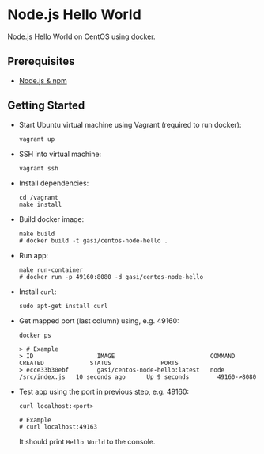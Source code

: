 # Node.js Hello World

Node.js Hello World on CentOS using [docker][].

## Prerequisites

- [Node.js & npm][node-js-download]

## Getting Started

-   Start Ubuntu virtual machine using Vagrant (required to run docker):

        vagrant up

-   SSH into virtual machine:

        vagrant ssh

-   Install dependencies:

        cd /vagrant
        make install

-   Build docker image:

        make build
        # docker build -t gasi/centos-node-hello .


-   Run app:

        make run-container
        # docker run -p 49160:8080 -d gasi/centos-node-hello

-   Install `curl`:

        sudo apt-get install curl

-   Get mapped port (last column) using, e.g. 49160:

        docker ps

        > # Example
        > ID                  IMAGE                           COMMAND              CREATED             STATUS              PORTS
        > ecce33b30ebf        gasi/centos-node-hello:latest   node /src/index.js   10 seconds ago      Up 9 seconds        49160->8080

-   Test app using the port in previous step, e.g. 49160:

        curl localhost:<port>

        # Example
        # curl localhost:49163

    It should print `Hello World` to the console.




[node-js-download]: http://nodejs.org/download/
[docker]: http://docker.io
